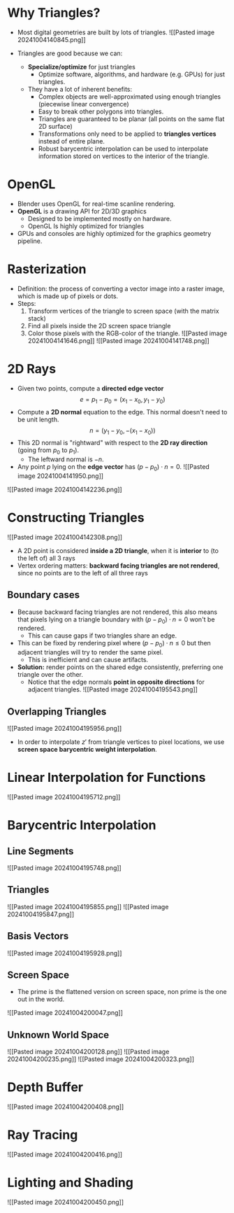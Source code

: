 
# Why Triangles?
* Most digital geometries are built by lots of triangles.
![[Pasted image 20241004140845.png]]

* Triangles are good because we can:
	* **Specialize/optimize** for just triangles
		* Optimize software, algorithms, and hardware (e.g. GPUs) for just triangles.
	* They have a lot of inherent benefits:
		* Complex objects are well-approximated using enough triangles (piecewise linear convergence)
		* Easy to break other polygons into triangles.
		* Triangles are guaranteed to be planar (all points on the same flat 2D surface)
		* Transformations only need to be applied to **triangles vertices** instead of entire plane.
		* Robust barycentric interpolation can be used to interpolate information stored on vertices to the interior of the triangle.

# OpenGL
* Blender uses OpenGL for real-time scanline rendering.
* **OpenGL** is a drawing API for 2D/3D graphics
	* Designed to be implemented mostly on hardware.
	* OpenGL Is highly optimized for triangles
* GPUs and consoles are highly optimized for the graphics geometry pipeline.

# Rasterization
* Definition: the process of converting a vector image into a raster image, which is made up of pixels or dots.
* Steps:
	1. Transform vertices of the triangle to screen space (with the matrix stack)
	2. Find all pixels inside the 2D screen space triangle
	3. Color those pixels with the RGB-color of the triangle.
![[Pasted image 20241004141646.png]]
![[Pasted image 20241004141748.png]]


# 2D Rays
* Given two points, compute a **directed edge vector** $$e = p_1 - p_0 = (x_1 - x_0, y_1 - y_0)$$
* Compute a **2D normal** equation to the edge. This normal doesn't need to be unit length.$$n = (y_1 - y_0, -(x_1 - x_0))$$
* This 2D normal is "rightward" with respect to the **2D ray direction** (going from $p_0$ to $p_1)$.
	* The leftward normal is $-n$.
* Any point $p$ lying on the **edge vector** has $(p - p_0) \cdot n = 0$.
![[Pasted image 20241004141950.png]]


![[Pasted image 20241004142236.png]]

# Constructing Triangles
![[Pasted image 20241004142308.png]]

* A 2D point is considered **inside a 2D triangle**, when it is **interior** to (to the left of) all 3 rays
* Vertex ordering matters: **backward facing triangles are not rendered**, since no points are to the left of all three rays

## Boundary cases
* Because backward facing triangles are not rendered, this also means that pixels lying on a triangle boundary with $(p - p_0) \cdot n = 0$ won't be rendered.
	* This can cause gaps if two triangles share an edge.
* This can be fixed by rendering pixel where $(p - p_0) \cdot n \leq 0$ but then adjacent triangles will try to render the same pixel.
	* This is inefficient and can cause artifacts.
* **Solution:** render points on the shared edge consistently, preferring one triangle over the other.
	* Notice that the edge normals **point in opposite directions** for adjacent triangles.
	![[Pasted image 20241004195543.png]]

## Overlapping Triangles
![[Pasted image 20241004195956.png]]

* In order to interpolate $z'$  from triangle vertices to pixel locations, we use **screen space barycentric weight interpolation**.

# Linear Interpolation for Functions
![[Pasted image 20241004195712.png]]

# Barycentric Interpolation

## Line Segments
![[Pasted image 20241004195748.png]]

## Triangles
![[Pasted image 20241004195855.png]]
![[Pasted image 20241004195847.png]]

## Basis Vectors
![[Pasted image 20241004195928.png]]


## Screen Space
* The prime is the flattened version on screen space, non prime is the one out in the world.

![[Pasted image 20241004200047.png]]

## Unknown World Space
![[Pasted image 20241004200128.png]]
![[Pasted image 20241004200235.png]]
![[Pasted image 20241004200323.png]]

# Depth Buffer
![[Pasted image 20241004200408.png]]

# Ray Tracing
![[Pasted image 20241004200416.png]]

# Lighting and Shading
![[Pasted image 20241004200450.png]]
